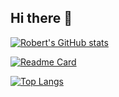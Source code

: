 ## Hi there 👋
[![Robert's GitHub stats](https://github-readme-stats.vercel.app/api?username=robert-deforrest-reynolds)](https://github.com/anuraghazra/github-readme-stats)

[![Readme Card](https://github-readme-stats.vercel.app/api/pin/?username=robert-deforrest-reynolds&repo=github-readme-stats)](https://github.com/anuraghazra/github-readme-stats)

[![Top Langs](https://github-readme-stats.vercel.app/api/top-langs/?username=robert-deforrest-reynolds)](https://github.com/anuraghazra/github-readme-stats)
<!--
**Robert-DeForrest-Reynolds/Robert-DeForrest-Reynolds** is a ✨ _special_ ✨ repository because its `README.md` (this file) appears on your GitHub profile.

Here are some ideas to get you started:

- 🔭 I’m currently working on ...
- 🌱 I’m currently learning ...
- 👯 I’m looking to collaborate on ...
- 🤔 I’m looking for help with ...
- 💬 Ask me about ...
- 📫 How to reach me: ...
- 😄 Pronouns: ...
- ⚡ Fun fact: ...
-->
